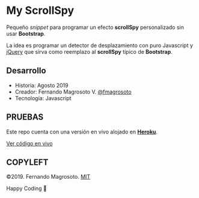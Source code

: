 # My ScrollSpy

Pequeño *snippet* para programar un efecto **scrollSpy** personalizado sin usar **Bootstrap**.

La idea es programar un detector de desplazamiento con puro Javascript y [jQuery](https://jquery.com) que sirva como reemplazo al **scrollSpy** típico de **Bootstrap**.

## Desarrollo

* Historia: Agosto 2019
* Creador: Fernando Magrosoto V. [@fmagrosoto](https://twitter.com/fmagrosoto)
* Tecnología: Javascript

## PRUEBAS

Este repo cuenta con una versión en vivo alojado en [**Heroku**](https://heroku.com).

[Ver código en vivo](https://myscrollspy.herokuapp.com)

## COPYLEFT

©️2019. Fernando Magrosoto. [MIT](LICENSE)

Happy Coding 🍺
